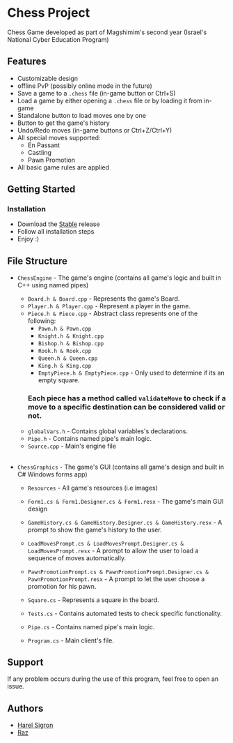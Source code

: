 # Chess Project

Chess Game developed as part of Magshimim's second year (Israel's National Cyber Education Program)
## Features

* Customizable design
* offline PvP (possibly online mode in the future)
* Save a game to a `.chess` file (in-game button or Ctrl+S)
* Load a game by either opening a `.chess` file or by loading it from in-game
* Standalone button to load moves one by one
* Button to get the game's history
* Undo/Redo moves (in-game buttons or Ctrl+Z/Ctrl+Y)
* All special moves supported:
    * En Passant
    * Castling
    * Pawn Promotion
* All basic game rules are applied
## Getting Started


### Installation

* Download the [Stable](https://github.com/itssigron/Magshimim-GifMaker/releases/tag/v1.0.0) release
* Follow all installation steps
* Enjoy :)
## File Structure

* `ChessEngine` - The game's engine (contains all game's logic and built in C++ using named pipes)
    * `Board.h & Board.cpp` - Represents the game's Board.
    * `Player.h & Player.cpp` - Represent a player in the game.
    * `Piece.h & Piece.cpp` - Abstract class represents one of the following:
        * `Pawn.h & Pawn.cpp`
        * `Knight.h & Knight.cpp`
        * `Bishop.h & Bishop.cpp`
        * `Rook.h & Rook.cpp`
        * `Queen.h & Queen.cpp`
        * `King.h & King.cpp`
        * `EmptyPiece.h & EmptyPiece.cpp` - Only used to determine if its an empty square.<br>
        ### Each piece has a method called `validateMove` to check if a move to a specific destination can be considered valid or not.<br>
    * `globalVars.h` - Contains global variables's declarations.
    * `Pipe.h` - Contains named pipe's main logic.
    * `Source.cpp` - Main's engine file<br><br>

* `ChessGraphics` - The game's GUI (contains all game's design and built in C# Windows forms app)
    * `Resources` - All game's resources (i.e images)
    * `Form1.cs & Form1.Designer.cs & Form1.resx` - The game's main GUI design
    * `GameHistory.cs & GameHistory.Designer.cs & GameHistory.resx` - A prompt to show the game's history to the user.

    * `LoadMovesPrompt.cs & LoadMovesPrompt.Designer.cs & LoadMovesPrompt.resx` - A prompt to allow the user to load a sequence of moves automatically.

    * `PawnPromotionPrompt.cs & PawnPromotionPrompt.Designer.cs & PawnPromotionPrompt.resx` - A prompt to let the user choose a promotion for his pawn.    
    * `Square.cs` - Represents a square in the board.
    * `Tests.cs` - Contains automated tests to check specific functionality.
    * `Pipe.cs` - Contains named pipe's main logic.
    * `Program.cs` - Main client's file.
## Support

If any problem occurs during the use of this program, feel free to open an issue.

## Authors

- [Harel Sigron](https://gitlab.com/itssigron)
- [Raz](https://gitlab.com/Razkoo)

